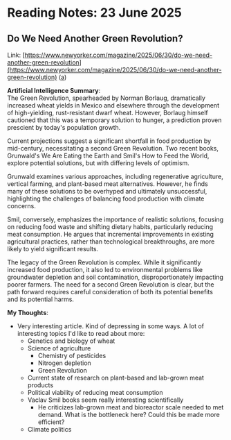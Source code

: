 # Reading Notes: 23 June 2025
## Do We Need Another Green Revolution?
Link: [https://www.newyorker.com/magazine/2025/06/30/do-we-need-another-green-revolution](https://www.newyorker.com/magazine/2025/06/30/do-we-need-another-green-revolution) ([a](https://archive.ph/e4nXM))

**Artificial Intelligence Summary**:  
The Green Revolution, spearheaded by Norman Borlaug, dramatically increased wheat yields in Mexico and elsewhere through the development of high-yielding, rust-resistant
dwarf wheat. However, Borlaug himself cautioned that this was a temporary solution to hunger, a prediction proven prescient by today's population growth.

Current projections suggest a significant shortfall in food production by mid-century, necessitating a second Green Revolution. Two recent books, Grunwald's We Are Eating
the Earth and Smil's How to Feed the World, explore potential solutions, but with differing levels of optimism.

Grunwald examines various approaches, including regenerative agriculture, vertical farming, and plant-based meat alternatives. However, he finds many of these solutions to be
overhyped and ultimately unsuccessful, highlighting the challenges of balancing food production with climate concerns.

Smil, conversely, emphasizes the importance of realistic solutions, focusing on reducing food waste and shifting dietary habits, particularly reducing meat consumption. He argues
that incremental improvements in existing agricultural practices, rather than technological breakthroughs, are more likely to yield significant results.

The legacy of the Green Revolution is complex. While it significantly increased food production, it also led to environmental problems like groundwater depletion and soil
contamination, disproportionately impacting poorer farmers. The need for a second Green Revolution is clear, but the path forward requires careful consideration of both its
potential benefits and its potential harms.

**My Thoughts**:  
- Very interesting article. Kind of depressing in some ways. A lot of interesting topics I'd like to read about more:
  - Genetics and biology of wheat
  - Science of agriculture
    - Chemistry of pesticides
    - Nitrogen depletion
    - Green Revolution
  - Current state of research on plant-based and lab-grown meat products
  - Political viability of reducing meat consumption
  - Vaclav Smil books seem really interesting scientifically
    - He criticizes lab-grown meat and bioreactor scale needed to met demand. What is the bottleneck here? Could this be made
    more efficient?
  - Climate politics
